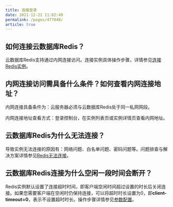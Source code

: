 ```yaml
---
title: 连接登录
date: 2021-12-21 11:02:49
permalink: /pages/477048/
article: true
---
```


## 如何连接云数据库Redis？

云数据库Redis支持通过内网连接访问。连接实例具体操作步骤，详情参见[连接Redis实例](./../05.操作指南/03.连接实例/00.通过redis-cli连接.md)。

## 内网连接访问需具备什么条件？如何查看内网连接地址？

内网连接具备条件为：云服务器必须与云数据库Redis处于同一私网网段。

内网连接地址查看方式：登录控制台，在实例列表页或实例详情页查看内网地址。

## 云数据库Redis为什么无法连接？

导致实例无法连接的原因有：网络问题、白名单问题、密码问题等。问题排查与解决方案详情参见[Redis无法连接](./../10.故障处理/00.Redis无法连接.md)。

## 云数据库Redis连接为什么空闲一段时间会断开？

 Redis实例默认设置了连接超时时间，即客户端空闲时间超过设置的时长后关闭连接。如果您需要客户端在空闲时仍保持连接，可以将超时时长设置为0，即**client-timeout=0**，表示不设置超时时长。操作步骤详情参见[参数配置](./../05.操作指南/08.参数配置.md)。

